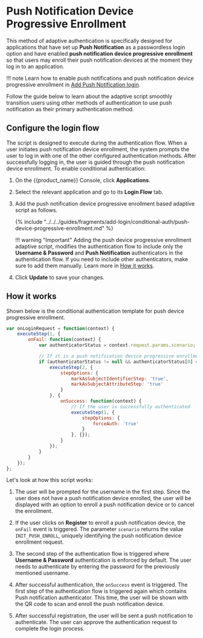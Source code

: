 # Push Notification Device Progressive Enrollment

This method of adaptive authentication is specifically designed for applications that have set up **Push Notification** as a passwordless login option and have enabled **push notification device progressive enrollment** so that users may enroll their push notification devices at the moment they log in to an application.

!!! note
    Learn how to enable push notifications and push notification device progressive enrollment in [Add Push Notification login]({{base_path}}/guides/authentication/passwordless-login/add-passwordless-login-with-push-notification/).

Follow the guide below to learn about the adaptive script smoothly transition users using other methods of authentication to use push notification as their primary authentication method.

## Configure the login flow

The script is designed to execute during the authentication flow. When a user initiates push notification device enrollment, the system prompts the user to log in with one of the other configured authentication methods. After successfully logging in, the user is guided through the push notification device enrollment. To enable conditional authentication:

1. On the {{product_name}} Console, click **Applications**.

2. Select the relevant application and go to its **Login Flow** tab.

3. Add the push notification device progressive enrollment based adaptive script as follows.

    {% include "../../../guides/fragments/add-login/conditional-auth/push-device-progressive-enrollment.md" %}

    !!! warning "Important"
        Adding the push device progressive enrollment adaptive script, modifies the authentication flow to include only the **Username & Password** and **Push Notification** authenticators in the authentication flow. If you need to include other authenticators, make sure to add them manually. Learn more in [How it works](#how-it-works).

4. Click **Update** to save your changes.

## How it works

Shown below is the conditional authentication template for push device progressive enrollment.

```javascript
var onLoginRequest = function(context) {
    executeStep(1, {
        onFail: function(context) {
            var authenticatorStatus = context.request.params.scenario;

            // If it is a push notification device progressive enrollment request, trigger the following flow.
            if (authenticatorStatus != null && authenticatorStatus[0] === 'INIT_PUSH_ENROLL') {
                executeStep(2, {
                    stepOptions: {
                        markAsSubjectIdentifierStep: 'true',
                        markAsSubjectAttributeStep: 'true'
                    }
                }, {
                    onSuccess: function(context) {
                        // If the user is successfully authenticated
                        executeStep(1, {
                            stepOptions: {
                                forceAuth: 'true'
                            }
                        }, {});
                    }
                });
            }
        }
    });
};
```

Let's look at how this script works:

1. The user will be prompted for the username in the first step. Since the user does not have a push notification device enrolled, the user will be displayed with an option to enroll a push notification device or to cancel the enrollment.

2. If the user clicks on **Register** to enroll a push notification device, the `onFail` event is triggered. The parameter `scenario` returns the value `INIT_PUSH_ENROLL`, uniquely identifying the push notification device enrollment request.

3. The second step of the authentication flow is triggered where **Username & Password** authentication is enforced by default. The user needs to authenticate by entering the password for the previously mentioned username.

4. After successful authentication, the `onSuccess` event is triggered. The first step of the authentication flow is triggered again which contains Push notification authenticator. This time, the user will be shown with the QR code to scan and enroll the push notification device.

5. After successful registration, the user will be sent a push notification to authenticate. The user can approve the authentication request to complete the login process.